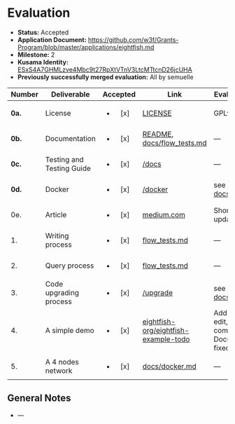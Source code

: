 # Evaluation

- **Status:** Accepted
- **Application Document:** https://github.com/w3f/Grants-Program/blob/master/applications/eightfish.md
- **Milestone:** 2
- **Kusama Identity:** [ESxS4A7GHMLzve4Mbc9t27RpXtVTnV3LtcMTtcnD26jcUHA](https://polkascan.io/pre/kusama/account/ESxS4A7GHMLzve4Mbc9t27RpXtVTnV3LtcMTtcnD26jcUHA)
- **Previously successfully merged evaluation:** All by semuelle

| Number | Deliverable | Accepted | Link | Evaluation Notes |
| ------ | ----------- | :------: | ---- |----------------- |
| **0a.** | License| <ul><li>[x] </li></ul> | [LICENSE](https://github.com/eightfish-org/eightfish/blob/2835446c6ad164bc7aadd204a48e3542a212cfce/LICENSE) | GPLv3 |
| **0b.** | Documentation| <ul><li>[x] </li></ul> | [README](https://github.com/eightfish-org/eightfish/blob/2835446c6ad164bc7aadd204a48e3542a212cfce/README.md), [docs/flow_tests.md](https://github.com/eightfish-org/eightfish/blob/2835446c6ad164bc7aadd204a48e3542a212cfce/docs/flow_tests.md) | — |
| **0c.** | Testing and Testing Guide| <ul><li>[x] </li></ul> | [/docs](https://github.com/eightfish-org/eightfish/tree/2835446c6ad164bc7aadd204a48e3542a212cfce/docs) | — |
| **0d.** | Docker| <ul><li>[x] </li></ul> | [/docker](https://github.com/eightfish-org/eightfish/tree/2835446c6ad164bc7aadd204a48e3542a212cfce/docker) | see [docs/docker.md](https://github.com/eightfish-org/eightfish/blob/af164b09609ac4c7dd92a246e2264e783b05032f/docs/docker.md) |
| 0e. | Article| <ul><li>[x] </li></ul> | [medium.com](https://medium.com/@daogangtang/eightfish-milestone-ii-a6ee50fc953c) | Short and basic update |
| 1.| Writing process| <ul><li>[x] </li></ul> | [flow_tests.md](https://github.com/eightfish-org/eightfish/blob/af164b09609ac4c7dd92a246e2264e783b05032f/docs/flow_tests.md#3-make-http-requests) | — |
| 2.| Query process| <ul><li>[x] </li></ul> | [flow_tests.md](https://github.com/eightfish-org/eightfish/blob/af164b09609ac4c7dd92a246e2264e783b05032f/docs/flow_tests.md#3-make-http-requests) | — |
| 3.| Code upgrading process| <ul><li>[x] </li></ul> | [/upgrade](https://github.com/eightfish-org/eightfish/blob/2835446c6ad164bc7aadd204a48e3542a212cfce/upgrade/src/bin/upload_wasm.rs#L11) | see also [docs/upgrade.md](https://github.com/eightfish-org/eightfish/blob/af164b09609ac4c7dd92a246e2264e783b05032f/docs/upgrade.md) |
| 4.| A simple demo| <ul><li>[x] </li></ul> | [eightfish-org/eightfish-example-todo](https://github.com/eightfish-org/eightfish-example-todo/tree/627a3d5fcefe6f8a4efda1cacb1270dac149ce18) | Add todos to list, edit, mark as complete. Documentation fixed on request. |
| 5.| A 4 nodes network| <ul><li>[x] </li></ul> | [docs/docker.md](https://github.com/eightfish-org/eightfish/blob/af164b09609ac4c7dd92a246e2264e783b05032f/docs/docker.md) | —


## General Notes

- —
